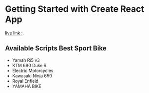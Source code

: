 # Getting Started with Create React App

 [live link :](https://sport-bike-a2ff9.web.app/).

## Available Scripts Best Sport Bike
- Yamah Ri5 v3
- KTM 690 Duke R
- Electric Motorcycles
- Kawasaki Ninja 650
- Royal Enfield
- YAMAHA BIKE
